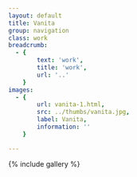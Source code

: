 ```yaml
---
layout: default
title: Vanita
group: navigation
class: work
breadcrumb:
  - {
  		text: 'work',
  		title: 'work',
  		url: '..'
	}
images:
  - {
		url: vanita-1.html, 
		src: ../thumbs/vanita.jpg,
		label: Vanita,
		information: ''
	}

---
```


{% include gallery %}

